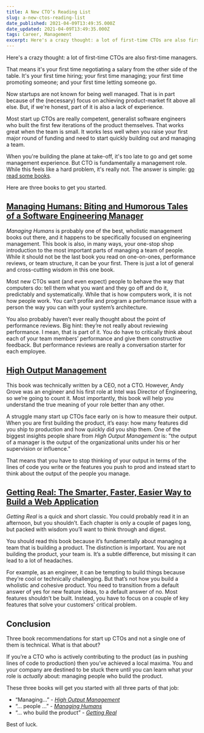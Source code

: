 ```yaml
---
title: A New CTO’s Reading List
slug: a-new-ctos-reading-list
date_published: 2021-04-09T13:49:35.000Z
date_updated: 2021-04-09T13:49:35.000Z
tags: Career, Management
excerpt: Here's a crazy thought: a lot of first-time CTOs are also first-time managers. Here are three book recommendations to help you with your new job. None of them have anything to do with technology.
---
```


Here's a crazy thought: a lot of first-time CTOs are also first-time managers.

That means it's your first time negotiating a salary from the other side of the table. It's your first time hiring; your first time managing; your first time promoting someone; and your first time letting someone go.

Now startups are not known for being well managed. That is in part because of the (necessary) focus on achieving product-market fit above all else. But, if we're honest, part of it is also a lack of experience.

Most start up CTOs are really competent, generalist software engineers who built the first few iterations of the product themselves. That works great when the team is small. It works less well when you raise your first major round of funding and need to start quickly building out and managing a team.

When you're building the plane at take-off, it's too late to go and get some management experience. But CTO is fundamentally a management role. While this feels like a hard problem, it's really not. The answer is simple: [go read some books](https://zkf.io/learning-to-lead-avoid-incompetence-by-reading-a-lot-2/).

Here are three books to get you started.

## [Managing Humans: Biting and Humorous Tales of a Software Engineering Manager](https://www.amazon.com/Managing-Humans-Humorous-Software-Engineering/dp/1484221575)

*Managing Humans* is probably one of the best, wholistic management books out there, and it happens to be specifically focused on engineering management. This book is also, in many ways, your one-stop shop introduction to the most important parts of managing a team of people. While it should not be the last book you read on one-on-ones, performance reviews, or team structure, it can be your first. There is just a lot of general and cross-cutting wisdom in this one book.

Most new CTOs want (and even expect) people to behave the way that computers do: tell them what you want and they go off and do it, predictably and systematically. While that is how computers work, it is not how people work. You can’t profile and program a performance issue with a person the way you can with your system’s architecture.

You also probably haven’t ever really thought about the point of performance reviews. Big hint: they’re not really about reviewing performance. I mean, that is part of it. You do have to critically think about each of your team members’ performance and give them constructive feedback. But performance reviews are really a conversation starter for each employee.

## [High Output Management](https://www.amazon.com/gp/product/0679762884)

This book was technically written by a CEO, not a CTO. However, Andy Grove was an engineer and his first role at Intel was Director of Engineering, so we’re going to count it. Most importantly, this book will help you understand the true meaning of your role better than any other.

A struggle many start up CTOs face early on is how to measure their output. When you are first building the product, it’s easy: how many features did you ship to production and how quickly did you ship them. One of the biggest insights people share from *High Output Management* is: "the output of a manager is the output of the organizational units under his or her supervision or influence."

That means that you have to stop thinking of your output in terms of the lines of code you write or the features you push to prod and instead start to think about the output of the people you manage.

## [Getting Real: The Smarter, Faster, Easier Way to Build a Web Application](https://www.amazon.com/Getting-Real-Smarter-Successful-Application/dp/0578012812)

*Getting Real* is a quick and short classic. You could probably read it in an afternoon, but you shouldn’t. Each chapter is only a couple of pages long, but packed with wisdom you’ll want to think through and digest.

You should read this book because it’s fundamentally about managing a team that is building a product. The distinction is important. You are not building the product, your team is. It’s a subtle difference, but missing it can lead to a lot of headaches.

For example, as an engineer, it can be tempting to build things because they’re cool or technically challenging. But that’s not how you build a wholistic and cohesive product. You need to transition from a default answer of yes for new feature ideas, to a default answer of no. Most features shouldn’t be built. Instead, you have to focus on a couple of key features that solve your customers’ critical problem.

## Conclusion

Three book recommendations for start up CTOs and not a single one of them is technical. What is that about?

If you’re a CTO who is actively contributing to the product (as in pushing lines of code to production) then you’ve achieved a local maxima. You and your company are destined to be stuck there until you can learn what your role is *actually* about: managing people who build the product.

These three books will get you started with all three parts of that job:

- “Managing…” - [*High Output Management*](https://www.amazon.com/gp/product/0679762884/)
- “… people …” - [*Managing Humans*](https://www.amazon.com/Managing-Humans-Humorous-Software-Engineering/dp/1484221575)
- “… who build the product” - [*Getting Real*](https://www.amazon.com/Getting-Real-Smarter-Successful-Application/dp/0578012812/)

Best of luck.
